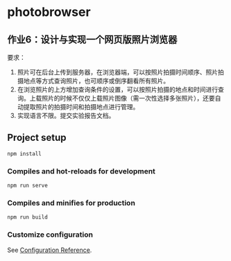# photobrowser

## 作业6：设计与实现一个网页版照片浏览器

要求：

1. 照片可在后台上传到服务器，在浏览器端，可以按照片拍摄时间顺序、照片拍摄地点等方式查询照片，也可顺序或倒序翻看所有照片。
2. 在浏览照片的上方增加查询条件的设置，可以按照片拍摄的地点和时间进行查询。上载照片的时候不仅仅上载照片图像（需一次性选择多张照片），还要自动提取照片的拍摄时间和拍摄地点进行管理。
3. 实现语言不限。提交实验报告文档。


## Project setup

```
npm install
```

### Compiles and hot-reloads for development

```
npm run serve
```

### Compiles and minifies for production

```
npm run build
```

### Customize configuration

See [Configuration Reference](https://cli.vuejs.org/config/).
